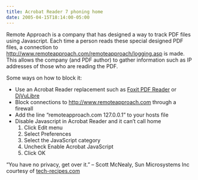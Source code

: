 ```yaml
---
title: Acrobat Reader 7 phoning home
date: 2005-04-15T18:14:00-05:00
---
```

Remote Approach is a company that has designed a way to track PDF files using Javascript. Each time a person reads these special designed PDF files, a connection to http://www.remoteapproach.com/remoteapproach/logging.asp is made. This allows the company (and PDF author) to gather information such as IP addresses of those who are reading the PDF.

Some ways on how to block it:

  * Use an Acrobat Reader replacement such as [Foxit PDF Reader](http://foxitsoftware.com/pdf/rd_intro.php) or [DjVuLibre](http://djvulibre.djvuzone.org/) 
  * Block connections to http://www.remoteapproach.com through a firewall 
  * Add the line &#8220;remoteapproach.com 127.0.0.1&#8221; to your hosts file 
  * Disable Javascript in Acrobat Reader and it can&#8217;t call home 
      1. Click Edit menu 
      2. Select Preferences 
      3. Select the JavaScript category 
      4. Uncheck Enable Acrobat JavaScript 
      5. Click OK

&#8220;You have no privacy, get over it.&#8221; &#8211; Scott McNealy, Sun Microsystems Inc  
courtesy of [tech-recipes.com](http://www.tech-recipes.com/internet_tips861.html)
